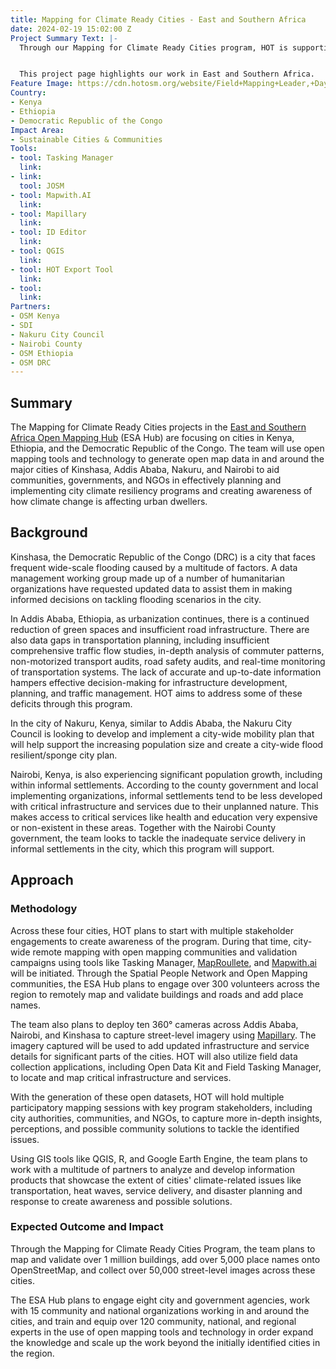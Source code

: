 ```yaml
---
title: Mapping for Climate Ready Cities - East and Southern Africa
date: 2024-02-19 15:02:00 Z
Project Summary Text: |-
  Through our Mapping for Climate Ready Cities program, HOT is supporting the development of a thriving ecosystem focused on the creation, interpretation, and use of maps to respond to and reduce climate risks in urban areas across four priority regions.


  This project page highlights our work in East and Southern Africa.
Feature Image: https://cdn.hotosm.org/website/Field+Mapping+Leader,+Dayan+Amandu+Ogunu+illustrating+to+participants+how+to+use+ODK+for+field+data+collection.JPG
Country:
- Kenya
- Ethiopia
- Democratic Republic of the Congo
Impact Area:
- Sustainable Cities & Communities
Tools:
- tool: Tasking Manager
  link: 
- link: 
  tool: JOSM
- tool: Mapwith.AI
  link: 
- tool: Mapillary
  link: 
- tool: ID Editor
  link: 
- tool: QGIS
  link: 
- tool: HOT Export Tool
  link: 
- tool: 
  link: 
Partners:
- OSM Kenya
- SDI
- Nakuru City Council
- Nairobi County
- OSM Ethiopia
- OSM DRC
---
```


## Summary
The Mapping for Climate Ready Cities projects in the [East and Southern Africa Open Mapping Hub](https://www.hotosm.org/hubs/open-mapping-hub-eastern-and-southern-africa/) (ESA Hub) are focusing on cities in Kenya, Ethiopia, and the Democratic Republic of the Congo. The team will use open mapping tools and technology to generate open map data in and around the major cities of Kinshasa, Addis Ababa, Nakuru, and Nairobi to aid communities, governments, and NGOs in effectively planning and implementing city climate resiliency programs and creating awareness of how climate change is affecting urban dwellers.

## Background
Kinshasa, the Democratic Republic of the Congo (DRC) is a city that faces frequent wide-scale flooding caused by a multitude of factors. A data management working group made up of a number of humanitarian organizations have requested updated data to assist them in making informed decisions on tackling flooding scenarios in the city. 

In Addis Ababa, Ethiopia, as urbanization continues, there is a continued reduction of green spaces and insufficient road infrastructure. There are also data gaps in transportation planning, including insufficient comprehensive traffic flow studies, in-depth analysis of commuter patterns, non-motorized transport audits, road safety audits, and real-time monitoring of transportation systems. The lack of accurate and up-to-date information hampers effective decision-making for infrastructure development, planning, and traffic management. HOT aims to address some of these deficits through this program.

In the city of Nakuru, Kenya, similar to Addis Ababa, the Nakuru City Council is looking to develop and implement a city-wide mobility plan that will help support the increasing population size and create a city-wide flood resilient/sponge city plan. 

Nairobi, Kenya, is also experiencing significant population growth, including within informal settlements. According to the county government and local implementing organizations, informal settlements tend to be less developed with critical infrastructure and services due to their unplanned nature. This makes access to critical services like health and education very expensive or non-existent in these areas. Together with the Nairobi County government, the team looks to tackle the inadequate service delivery in informal settlements in the city, which this program will support.

## Approach

### Methodology
Across these four cities, HOT plans to start with multiple stakeholder engagements to create awareness of the program. During that time, city-wide remote mapping with open mapping communities and validation campaigns using tools like Tasking Manager, [MapRoullete](https://www.maproulette.org/), and [Mapwith.ai](https://rapideditor.org/) will be initiated. Through the Spatial People Network and Open Mapping communities, the ESA Hub plans to engage over 300 volunteers across the region to remotely map and validate buildings and roads and add place names.

The team also plans to deploy ten 360° cameras across Addis Ababa, Nairobi, and Kinshasa to capture street-level imagery using [Mapillary](https://www.mapillary.com/). The imagery captured will be used to add updated infrastructure and service details for significant parts of the cities. HOT will also utilize field data collection applications, including Open Data Kit and Field Tasking Manager, to locate and map critical infrastructure and services.
 
With the generation of these open datasets, HOT will hold multiple participatory mapping sessions with key program stakeholders, including city authorities, communities, and NGOs, to capture more in-depth insights, perceptions, and possible community solutions to tackle the identified issues. 

Using GIS tools like QGIS, R, and Google Earth Engine, the team plans to work with a multitude of partners to analyze and develop information products that showcase the extent of cities' climate-related issues like transportation, heat waves, service delivery, and disaster planning and response to create awareness and possible solutions.

### Expected Outcome and Impact
Through the Mapping for Climate Ready Cities Program, the team plans to map and validate over 1 million buildings, add over 5,000 place names onto OpenStreetMap, and collect over 50,000 street-level images across these cities.

The ESA Hub plans to engage eight city and government agencies, work with 15 community and national organizations working in and around the cities, and train and equip over 120 community, national, and regional experts in the use of open mapping tools and technology in order expand the knowledge and scale up the work beyond the initially identified cities in the region.

